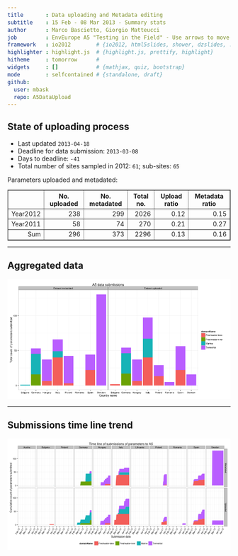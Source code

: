 ```yaml
---
title       : Data uploading and Metadata editing
subtitle    : 15 Feb - 08 Mar 2013 - Summary stats
author      : Marco Bascietto, Giorgio Matteucci
job         : EnvEurope A5 "Testing in the Field" - Use arrows to move between slides
framework   : io2012        # {io2012, html5slides, shower, dzslides, ...}
highlighter : highlight.js  # {highlight.js, prettify, highlight}
hitheme     : tomorrow      # 
widgets     : []            # {mathjax, quiz, bootstrap}
mode        : selfcontained # {standalone, draft}
github:
  user: mbask
  repo: A5DataUpload
---
```













## State of uploading process

* Last updated ``2013-04-18``
* Deadline for data submission: `2013-03-08`
* Days to deadline: ``-41``
* Total number of sites sampled in 2012: ``61``; sub-sites: ``65``

Parameters uploaded and metadated:
<!-- html table generated in R 2.15.3 by xtable 1.7-0 package -->
<!-- Thu Apr 18 08:01:31 2013 -->
<TABLE border=1>
<TR> <TH>  </TH> <TH> No. uploaded </TH> <TH> No. metadated </TH> <TH> Total no. </TH> <TH> Upload ratio </TH> <TH> Metadata ratio </TH>  </TR>
  <TR> <TD align="right"> Year2012 </TD> <TD align="right"> 238 </TD> <TD align="right"> 299 </TD> <TD align="right"> 2026 </TD> <TD align="right"> 0.12 </TD> <TD align="right"> 0.15 </TD> </TR>
  <TR> <TD align="right"> Year2011 </TD> <TD align="right">  58 </TD> <TD align="right">  74 </TD> <TD align="right"> 270 </TD> <TD align="right"> 0.21 </TD> <TD align="right"> 0.27 </TD> </TR>
  <TR> <TD align="right"> Sum </TD> <TD align="right"> 296 </TD> <TD align="right"> 373 </TD> <TD align="right"> 2296 </TD> <TD align="right"> 0.13 </TD> <TD align="right"> 0.16 </TD> </TR>
   </TABLE>





---

## Aggregated data

![plot of chunk aggrDataByDomain](figure/A5DAMU-1aggrDataByDomain.png) 


---

## Submissions time line trend
 

![plot of chunk timeLineChart](figure/A5DAMU-1timeLineChart.png) 







